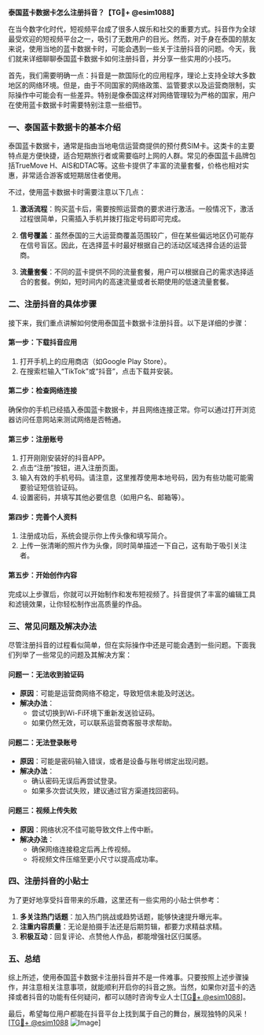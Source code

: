 **泰国蓝卡数据卡怎么注册抖音？【TG💪+ @esim1088】**

在当今数字化时代，短视频平台成了很多人娱乐和社交的重要方式。抖音作为全球最受欢迎的短视频平台之一，吸引了无数用户的目光。然而，对于身在泰国的朋友来说，使用当地的蓝卡数据卡时，可能会遇到一些关于注册抖音的问题。今天，我们就来详细聊聊泰国蓝卡数据卡如何注册抖音，并分享一些实用的小技巧。

首先，我们需要明确一点：抖音是一款国际化的应用程序，理论上支持全球大多数地区的网络环境。但是，由于不同国家的网络政策、监管要求以及运营商限制，实际操作中可能会有一些差异。特别是像泰国这样对网络管理较为严格的国家，用户在使用蓝卡数据卡时需要特别注意一些细节。

### **一、泰国蓝卡数据卡的基本介绍**

泰国蓝卡数据卡，通常是指由当地电信运营商提供的预付费SIM卡。这类卡的主要特点是方便快捷，适合短期旅行者或需要临时上网的人群。常见的泰国蓝卡品牌包括TrueMove H、AIS和DTAC等。这些卡提供了丰富的流量套餐，价格也相对实惠，非常适合游客或短期居住者使用。

不过，使用蓝卡数据卡时需要注意以下几点：

1. **激活流程**：购买蓝卡后，需要按照运营商的要求进行激活。一般情况下，激活过程很简单，只需插入手机并拨打指定号码即可完成。
   
2. **信号覆盖**：虽然泰国的三大运营商覆盖范围较广，但在某些偏远地区仍可能存在信号盲区。因此，在选择蓝卡时最好根据自己的活动区域选择合适的运营商。

3. **流量套餐**：不同的蓝卡提供不同的流量套餐，用户可以根据自己的需求选择适合的套餐。例如，短时间内的高速流量或者长期使用的低速流量套餐。

### **二、注册抖音的具体步骤**

接下来，我们重点讲解如何使用泰国蓝卡数据卡注册抖音。以下是详细的步骤：

#### **第一步：下载抖音应用**
1. 打开手机上的应用商店（如Google Play Store）。
2. 在搜索栏输入“TikTok”或“抖音”，点击下载并安装。

#### **第二步：检查网络连接**
确保你的手机已经插入泰国蓝卡数据卡，并且网络连接正常。你可以通过打开浏览器访问任意网站来测试网络是否畅通。

#### **第三步：注册账号**
1. 打开刚刚安装好的抖音APP。
2. 点击“注册”按钮，进入注册页面。
3. 输入有效的手机号码。请注意，这里推荐使用本地号码，因为有些功能可能需要验证短信验证码。
4. 设置密码，并填写其他必要信息（如用户名、邮箱等）。

#### **第四步：完善个人资料**
1. 注册成功后，系统会提示你上传头像和填写简介。
2. 上传一张清晰的照片作为头像，同时简单描述一下自己，这有助于吸引关注者。

#### **第五步：开始创作内容**
完成以上步骤后，你就可以开始制作和发布短视频了。抖音提供了丰富的编辑工具和滤镜效果，让你轻松制作出高质量的作品。

### **三、常见问题及解决办法**

尽管注册抖音的过程看似简单，但在实际操作中还是可能会遇到一些问题。下面我们列举了一些常见的问题及其解决方案：

#### **问题一：无法收到验证码**
- **原因**：可能是运营商网络不稳定，导致短信未能及时送达。
- **解决办法**：
  - 尝试切换到Wi-Fi环境下重新发送验证码。
  - 如果仍然无效，可以联系运营商客服寻求帮助。

#### **问题二：无法登录账号**
- **原因**：可能是密码输入错误，或者是设备与账号绑定出现问题。
- **解决办法**：
  - 确认密码无误后再尝试登录。
  - 如果多次尝试失败，建议通过官方渠道找回密码。

#### **问题三：视频上传失败**
- **原因**：网络状况不佳可能导致文件上传中断。
- **解决办法**：
  - 确保网络连接稳定后再上传视频。
  - 将视频文件压缩至更小尺寸以提高成功率。

### **四、注册抖音的小贴士**

为了更好地享受抖音带来的乐趣，这里还有一些实用的小贴士供参考：

1. **多关注热门话题**：加入热门挑战或趋势话题，能够快速提升曝光率。
2. **注重内容质量**：无论是拍摄手法还是后期剪辑，都要力求精益求精。
3. **积极互动**：回复评论、点赞他人作品，都能增强社区归属感。

### **五、总结**

综上所述，使用泰国蓝卡数据卡注册抖音并不是一件难事。只要按照上述步骤操作，并注意相关注意事项，就能顺利开启你的抖音之旅。当然，如果你对蓝卡的选择或者抖音的功能有任何疑问，都可以随时咨询专业人士[[TG💪+ @esim1088](https://t.me/s/esim1088)]。

最后，希望每位用户都能在抖音平台上找到属于自己的舞台，展现独特的风采！[[TG💪+ @esim1088](https://t.me/s/esim1088) ![Image](https://i.postimg.cc/4NQfJmqS/Snipaste-2025-05-13-00-14-12.png)]